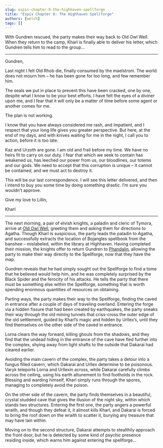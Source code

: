 ```yaml
---
slug: espis-chapter-8-the-highhaven-spellforge
title: "Espis Chapter 8: The Highhaven Spellforge"
authors: [welch]
tags: []
---
```


With Gundren rescued, the party makes their way back to Old Owl Well. When they return to the camp, Kharl is finally able to deliver his letter, which Gundren tells him to read to the group…

<!--truncate-->
 
* * *
 
Gundren,
 
Last night I felt Old Rhob die, finally consumed by the maelstrom. The world does not mourn him – he has been gone for too long, and few remember him.
 
The seals we put in place to prevent this have been cracked, one by one, despite what I know to be your best efforts. I have felt the eyes of a diviner upon me, and I fear that it will only be a matter of time before some agent or another comes for me.
 
The plan is not working.
 
I know that you have always considered me rash, and impatient, and I respect that your long life gives you greater perspective. But here, at the end of my days, and with knives waiting for me in the night, I call you to action, before it is too late.
 
Kaz and Urzoth are gone. I am old and frail before my time. We have no heirs fit to carry on our duty. I fear that which we seek to contain has weakened us, has leeched our power from us, our bloodlines, our totems and our gods. We need to accept that this corruption is unique – it cannot be contained, and we must act to destroy it.
 
This will be our last correspondence. I will see this letter delivered, and then I intend to buy you some time by doing something drastic. I’m sure you wouldn’t approve.
 
Give my love to Lillin,
 
Kharl
 
* * *
 
The next morning, a pair of elvish knights, a paladin and cleric of Tymora, arrive at [Old Owl Well](/wikis/old-owl-well), greeting them and asking them for directions to Agatha. Though Kharl is suspicious, the party leads the paladin to Agatha, and successfully extracts the location of Bojangles spellbook from the banshee – mislabeled, within the library at Highhaven. Having completed their mission, the knights offer to return Gundren to [Phandalin](/wikis/phandalin), allowing the party to make their way directly to the Spellforge, now that they have the map.
 
Gundren reveals that he had simply sought out the Spellforge to find a tome that he believed would help him, and he was completely surprised by the Black Spider and the ferocity of his attacks. He tells the party that there must be something else within the Spellforge, something that is worth spending enormous quantities of resources on obtaining.
 
Parting ways, the party makes their way to the Spellforge, finding the caved in entrance after a couple of days of traveling overland. Entering the forge via a hidden fissure that had been created by earthquakes, the party sneaks their way through the old mining tunnels that criss-cross the outer edge of the old settlement, guided by Kharl’s magic and hidden by Urllex’s, until they find themselves on the other side of the caved in entrance.
 
Lorna clears the way forward, killing ghouls from the shadows, and they find that the undead hiding in the entrance of the cave have fled further into the complex, shying away from light shafts to the outside that Dakarai had cleared earlier.
 
Avoiding the main cavern of the complex, the party takes a detour into a fungus filled cavern, which Dakarai and Urllex determine to be poisonous. Varyk teleports Lorna and Urllexin across, while Dakarai  carefully climbs across the ceiling, using his earth attunement to find footholds in the rock. Blessing and warding himself, Kharl simply runs through the spores, managing to completely avoid the poison.
 
On the other side of the cavern, the party finds themselves in a beautiful, crystal studded cave that gives the illusion of the night sky, within which stands two structures. Entering the first one, the party angers a powerful wraith, and though they defeat it, it almost kills Kharl, and Dakarai is forced to bring the roof down on the wraith to scatter it, burying any treasure that may have lain within.
 
Moving on to the second structure, Dakarai attempts to stealthily approach the front door, but he is detected by some kind of psychic presence residing inside, which warns him against entering the spellforge…